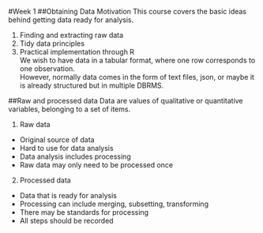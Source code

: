 #Week 1
##Obtaining Data Motivation
This course covers the basic ideas behind getting data ready for analysis.  
1. Finding and extracting raw data  
2. Tidy data principles  
3. Practical implementation through R  
We wish to have data in a tabular format, where one row corresponds to one observation.  
However, normally data comes in the form of text files, json, or maybe it is already structured but in multiple DBRMS.  

##Raw and processed data
Data are values of qualitative or quantitative variables, belonging to a set of items.  

1. Raw data
  * Original source of data
  * Hard to use for data analysis
  * Data analysis includes processing
  * Raw data may only need to be processed once
2. Processed data
  * Data that is ready for analysis
  * Processing can include merging, subsetting, transforming
  * There may be standards for processing
  * All steps should be recorded 
